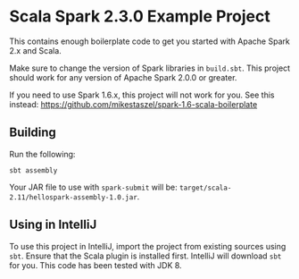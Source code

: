 # Scala Spark 2.3.0 Example Project #
This contains enough boilerplate code to get you started with Apache Spark 2.x and Scala.

Make sure to change the version of Spark libraries in `build.sbt`. This project should work for any version of
Apache Spark 2.0.0 or greater.

If you need to use Spark 1.6.x, this project will not work for you. See this instead: https://github.com/mikestaszel/spark-1.6-scala-boilerplate

## Building ##
Run the following:

    sbt assembly

Your JAR file to use with `spark-submit` will be: `target/scala-2.11/hellospark-assembly-1.0.jar`.

## Using in IntelliJ ##
To use this project in IntelliJ, import the project from existing sources using `sbt`. Ensure that the Scala plugin is
installed first. IntelliJ will download `sbt` for you. This code has been tested with JDK 8.
